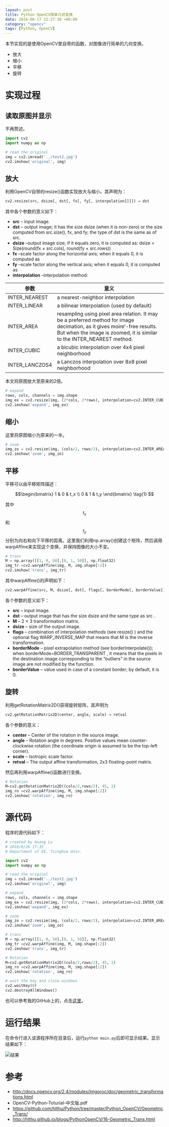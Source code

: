 ```yaml
---
layout: post
title: Python OpenCV简单几何变换
date: 2016-06-17 22:27:30 +08:00
category: "opencv"
tags: [Python, OpenCV]
---
```





本节实现的是使用OpenCV里自带的函数，对图像进行简单的几何变换。

- 放大
- 缩小
- 平移
- 旋转


# 实现过程

## 读取原图并显示
不再赘述。

``` python
import cv2
import numpy as np

# read the original
img = cv2.imread('../test2.jpg')
cv2.imshow('original', img)
```

## 放大
利用OpenCV自带的resize()函数实现放大与缩小。其声明为：

```python
cv2.resize(src, dsize[, dst[, fx[, fy[, interpolation]]]]) → dst
```
其中各个参数的意义如下：

- **src** – input image.
- **dst** – output image; it has the size dsize (when it is non-zero) or the size computed from src.size(), fx, and fy; the type of dst is the same as of src.
- **dsize** –output image size; if it equals zero, it is computed as:
dsize = Size(round(fx × src.cols), round(fy × src.rows))
- **fx** –scale factor along the horizontal axis; when it equals 0, it is computed as
- **fy** –scale factor along the vertical axis; when it equals 0, it is computed as
- **interpolation** –interpolation method:

| 参数 | 意义 |
|--------|--------|
|INTER_NEAREST | a nearest-neighbor interpolation|
|INTER_LINEAR | a bilinear interpolation (used by default)|
|INTER_AREA | resampling using pixel area relation. It may be a preferred method for image decimation, as it gives moire’-free results. But when the image is zoomed, it is similar to the INTER_NEAREST method.|
|INTER_CUBIC | a bicubic interpolation over 4x4 pixel neighborhood|
|INTER_LANCZOS4 | a Lanczos interpolation over 8x8 pixel neighborhood|

本文将原图放大至原来的2倍。

```python
# expand
rows, cols, channels = img.shape
img_ex = cv2.resize(img, (2*cols, 2*rows), interpolation=cv2.INTER_CUBIC)
cv2.imshow('expand', img_ex)
```

## 缩小
这里将原图缩小为原来的一半。

```python
# zoom
img_zo = cv2.resize(img, (cols/2, rows/2), interpolation=cv2.INTER_AREA)
cv2.imshow('zoom', img_zo)
```

## 平移
平移可以由平移矩阵描述：

$$\begin{bmatrix}
   1 & 0 & t_x \\
   0 & 1 & t_y 
  \end{bmatrix} \tag{1}
$$

其中$$t_x$$和$$t_y$$分别为向右和向下平移的距离。这里我们利用np.array()创建这个矩阵，然后调用warpAffine来实现这个变换，并保持图像的大小不变。

```python
# trans
M = np.array([[1, 0, 50],[0, 1, 50]], np.float32)
img_tr =cv2.warpAffine(img, M, img.shape[:2])
cv2.imshow('trans', img_tr)
```

其中warpAffine()的声明如下：

```python
cv2.warpAffine(src, M, dsize[, dst[, flags[, borderMode[, borderValue]]]]) → dst
```

各个参数的意义如下：

- **src** – input image.
- **dst** – output image that has the size dsize and the same type as src .
- **M** – 2 × 3 transformation matrix.
- **dsize** – size of the output image.
- **flags** – combination of interpolation methods (see resize() ) and the optional flag WARP_INVERSE_MAP that means that M is the inverse transformation.
- **borderMode** – pixel extrapolation method (see borderInterpolate()); when borderMode=BORDER_TRANSPARENT , it means that the pixels in the destination image corresponding to the “outliers” in the source image are not modified by the function.
- **borderValue** – value used in case of a constant border; by default, it is 0.

## 旋转
利用getRotationMatrix2D()获得旋转矩阵，其声明为

```python
cv2.getRotationMatrix2D(center, angle, scale) → retval
```
各个参数的意义：

- **center** – Center of the rotation in the source image.
- **angle** – Rotation angle in degrees. Positive values mean counter-clockwise rotation (the coordinate origin is assumed to be the top-left corner).
- **scale** – Isotropic scale factor.
- **retval** – The output affine transformation, 2x3 floating-point matrix.

然后再利用warpAffine()函数进行变换。

```python
# Rotation
M=cv2.getRotationMatrix2D((cols/2,rows/2), 45, 1)
img_ro =cv2.warpAffine(img, M, img.shape[:2])
cv2.imshow('rotation', img_ro)
```


# 源代码
程序的源代码如下：

```python
# created by Huang Lu
# 2016/8/26 17:35
# Department of EE, Tsinghua Univ.

import cv2
import numpy as np

# read the original
img = cv2.imread('../test2.jpg')
cv2.imshow('original', img)

# expand
rows, cols, channels = img.shape
img_ex = cv2.resize(img, (2*cols, 2*rows), interpolation=cv2.INTER_CUBIC)
cv2.imshow('expand', img_ex)

# zoom
img_zo = cv2.resize(img, (cols/2, rows/2), interpolation=cv2.INTER_AREA)
cv2.imshow('zoom', img_zo)

# trans
M = np.array([[1, 0, 50],[0, 1, 50]], np.float32)
img_tr =cv2.warpAffine(img, M, img.shape[:2])
cv2.imshow('trans', img_tr)

# Rotation
M=cv2.getRotationMatrix2D((cols/2,rows/2), 45, 1)
img_ro =cv2.warpAffine(img, M, img.shape[:2])
cv2.imshow('rotation', img_ro)

# wait the key and close windows
cv2.waitKey(0)
cv2.destroyAllWindows()
```

也可以参考我的GitHub上的，点击[这里](https://github.com/hlthu/Python/tree/master/Python_OpenCV/Geometric_Trans/)。

# 运行结果
在命令行进入该源程序所在目录后，运行`python main.py`后即可显示结果。显示结果如下：

![结果](https://raw.githubusercontent.com/hlthu/Python-OpenCV-Learn/master/Geometric_Trans/Screenshot.png)

# 参考
- http://docs.opencv.org/2.4/modules/imgproc/doc/geometric_transformations.html
- OpenCV-Python-Toturial-中文版.pdf
- https://github.com/hlthu/Python/tree/master/Python_OpenCV/Geometric_Trans/
- http://hlthu.github.io/blogs/PythonOpenCV/16-Geometric_Trans.html